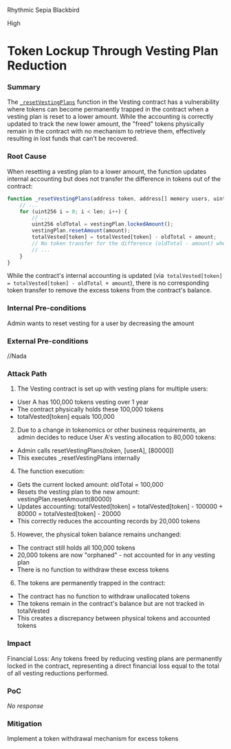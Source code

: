 Rhythmic Sepia Blackbird

High

# Token Lockup Through Vesting Plan Reduction

### Summary

The [`_resetVestingPlans`](https://github.com/sherlock-audit/2025-03-symm-io-stacking/blob/main/token/contracts/vesting/Vesting.sol#L234) function in the Vesting contract has a vulnerability where tokens can become permanently trapped in the contract when a vesting plan is reset to a lower amount. While the accounting is correctly updated to track the new lower amount, the "freed" tokens physically remain in the contract with no mechanism to retrieve them, effectively resulting in lost funds that can't be recovered.


### Root Cause

When resetting a vesting plan to a lower amount, the function updates internal accounting but does not transfer the difference in tokens out of the contract:
```javascript
function _resetVestingPlans(address token, address[] memory users, uint256[] memory amounts) internal {
    // ...
    for (uint256 i = 0; i < len; i++) {
        // ...
        uint256 oldTotal = vestingPlan.lockedAmount();
        vestingPlan.resetAmount(amount);
        totalVested[token] = totalVested[token] - oldTotal + amount;
        // No token transfer for the difference (oldTotal - amount) when amount < oldTotal
        // ...
    }
}
```
While the contract's internal accounting is updated (via` totalVested[token] = totalVested[token] - oldTotal + amount`), there is no corresponding token transfer to remove the excess tokens from the contract's balance.

### Internal Pre-conditions

Admin wants to reset vesting for a user by decreasing the amount

### External Pre-conditions

//Nada

### Attack Path

1. The Vesting contract is set up with vesting plans for multiple users:

- User A has 100,000 tokens vesting over 1 year
- The contract physically holds these 100,000 tokens
- totalVested[token] equals 100,000


2. Due to a change in tokenomics or other business requirements, an admin decides to reduce User A's vesting allocation to 80,000 tokens:

- Admin calls resetVestingPlans(token, [userA], [80000])
- This executes _resetVestingPlans internally


4. The function execution:

- Gets the current locked amount: oldTotal = 100,000
- Resets the vesting plan to the new amount: vestingPlan.resetAmount(80000)
- Updates accounting: totalVested[token] = totalVested[token] - 100000 + 80000 = totalVested[token] - 20000
- This correctly reduces the accounting records by 20,000 tokens


5. However, the physical token balance remains unchanged:

- The contract still holds all 100,000 tokens
- 20,000 tokens are now "orphaned" - not accounted for in any vesting plan
- There is no function to withdraw these excess tokens


6. The tokens are permanently trapped in the contract:

- The contract has no function to withdraw unallocated tokens
- The tokens remain in the contract's balance but are not tracked in totalVested
- This creates a discrepancy between physical tokens and accounted tokens

### Impact

Financial Loss: Any tokens freed by reducing vesting plans are permanently locked in the contract, representing a direct financial loss equal to the total of all vesting reductions performed.

### PoC

_No response_

### Mitigation

Implement a token withdrawal mechanism for excess tokens